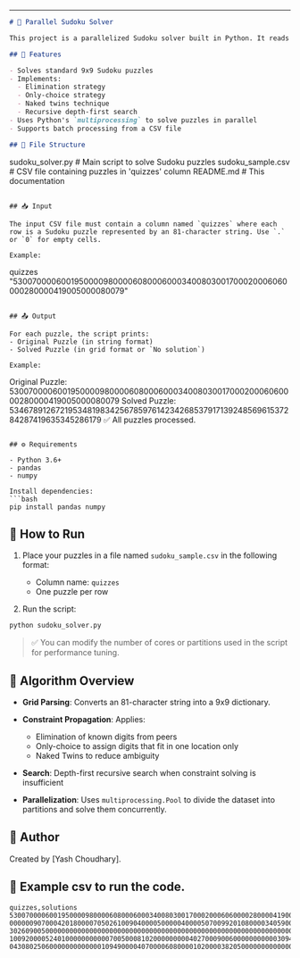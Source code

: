 
---

```markdown
# 🧩 Parallel Sudoku Solver

This project is a parallelized Sudoku solver built in Python. It reads puzzles from a CSV file and solves them efficiently using constraint propagation, search algorithms, and multiprocessing.

## 📌 Features

- Solves standard 9x9 Sudoku puzzles
- Implements:
  - Elimination strategy
  - Only-choice strategy
  - Naked twins technique
  - Recursive depth-first search
- Uses Python's `multiprocessing` to solve puzzles in parallel
- Supports batch processing from a CSV file

## 📁 File Structure

```

sudoku\_solver.py         # Main script to solve Sudoku puzzles
sudoku\_sample.csv        # CSV file containing puzzles in 'quizzes' column
README.md                # This documentation

```

## 📥 Input

The input CSV file must contain a column named `quizzes` where each row is a Sudoku puzzle represented by an 81-character string. Use `.` or `0` for empty cells.

Example:
```

quizzes
"530070000600195000098000060800060003400803001700020006060000280000419005000080079"

```

## 📤 Output

For each puzzle, the script prints:
- Original Puzzle (in string format)
- Solved Puzzle (in grid format or `No solution`)

Example:
```

Original Puzzle:
530070000600195000098000060800060003400803001700020006060000280000419005000080079
Solved Puzzle:
534678912672195348198342567859761423426853791713924856961537284287419635345286179
✅ All puzzles processed.

````

## ⚙️ Requirements

- Python 3.6+
- pandas
- numpy

Install dependencies:
```bash
pip install pandas numpy
````

## 🚀 How to Run

1. Place your puzzles in a file named `sudoku_sample.csv` in the following format:

    * Column name: `quizzes`
    * One puzzle per row
2. Run the script:

```bash
python sudoku_solver.py
```

> ✅ You can modify the number of cores or partitions used in the script for performance tuning.

## 🧠 Algorithm Overview

* **Grid Parsing**: Converts an 81-character string into a 9x9 dictionary.
* **Constraint Propagation**: Applies:

    * Elimination of known digits from peers
    * Only-choice to assign digits that fit in one location only
    * Naked Twins to reduce ambiguity
* **Search**: Depth-first recursive search when constraint solving is insufficient
* **Parallelization**: Uses `multiprocessing.Pool` to divide the dataset into partitions and solve them concurrently.

## 👤 Author

Created by \[Yash Choudhary].

## 📄 Example csv to run the code.

````
quizzes,solutions
530070000600195000098000060800060003400803001700020006060000280000419005000080079,534678912672195348198342567859761423426853791713924856961537284287419635345286179
000000907000420180000705026100904000050000040000507009920108000034059000507000000,483621957765429183219735426176984532358192647294567819925148763634259871547316298
302609005000000000000000000000000000000000000000000000000000000000000000000000000,302609845145783269879124356683591427421376598957842613768935124214768935395412687
100920000524010000000000070050008102000000000402700090060000000000030945000071006,176923584524817639398645271657489132913256748482731596861594327729368415345172986
043080250600000000000001094900004070000608000010200003820500000000000005034090710,143986257698742531257351894986134572372658149415279683821597346769413825534862719

````
